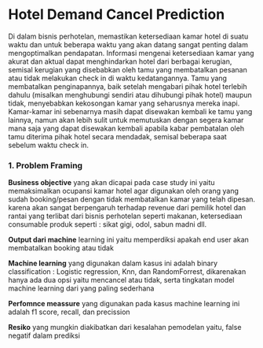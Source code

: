 #  Hotel Demand Cancel Prediction

Di dalam bisnis perhotelan, memastikan ketersediaan kamar hotel di suatu waktu dan untuk beberapa waktu yang akan datang sangat penting dalam mengoptimalkan pendapatan. Informasi mengenai ketersediaan kamar yang akurat dan aktual dapat menghindarkan hotel dari berbagai kerugian, semisal kerugian yang disebabkan oleh tamu yang membatalkan pesanan atau tidak melakukan check in di waktu kedatangannya.
Tamu yang membatalkan penginapannya, baik setelah mengabari pihak hotel terlebih dahulu (misalkan menghubungi sendiri atau dihubungi pihak hotel) maupun tidak, menyebabkan kekosongan kamar yang seharusnya mereka inapi. Kamar-kamar ini sebenarnya masih dapat disewakan kembali ke tamu yang lainnya, namun akan lebih sulit untuk memutuskan dengan segera kamar mana saja yang dapat disewakan kembali apabila kabar pembatalan oleh tamu diterima pihak hotel secara mendadak, semisal beberapa saat sebelum waktu check in.

### 1. Problem Framing
**Business objective** yang akan dicapai pada case study ini yaitu memaksimalkan ocupansi kamar hotel agar digunakan oleh orang yang sudah booking/pesan dengan tidak membatalkan kamar yang telah dipesan. karena akan sangat berpengaruh terhadap revenue dari pemilik hotel dan 
rantai yang terlibat dari bisnis perhotelan seperti makanan, ketersediaan consumable produk seperti : sikat gigi, odol, sabun madni dll. 

**Output dari machine** learning ini yaitu memperdiksi apakah end user akan membatalkan booking atau tidak

**Machine learning** yang digunakan dalam kasus ini adalah binary classification : Logistic regression, Knn, dan RandomForrest, dikarenakan hanya ada dua opsi yaitu mencancel atau tidak, serta tingkatan model machine learning dari yang paling sederhana 

**Perfomnce meassure** yang digunakan pada kasus machine learning ini adalah f1 score, recall, dan precission

**Resiko** yang mungkin diakibatkan dari kesalahan pemodelan yaitu, false negatif dalam prediksi
